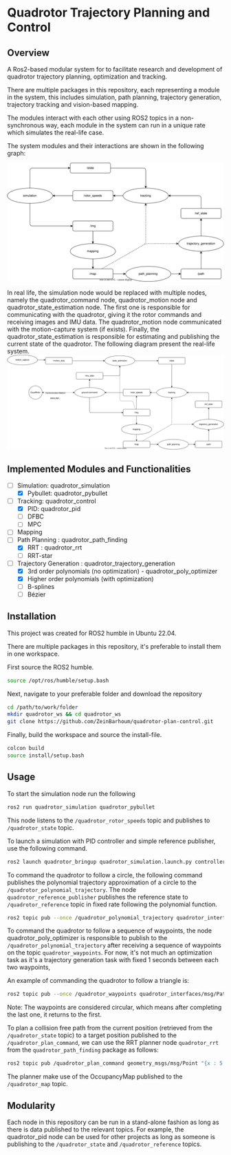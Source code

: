 # Quadrotor Trajectory Planning and Control

## Overview

A Ros2-based modular system for to facilitate research and development of quadrotor trajectory planning, optimization and tracking.

There are multiple packages in this repository, each representing a module in the system, this includes simulation, path planning, trajectory generation, trajectory tracking and vision-based mapping.

The modules interact with each other using ROS2 topics in a non-synchronous way, each module in the system can run in a unique rate which simulates the real-life case.

The system modules and their interactions are shown in the following graph:

![Simulation System Diagram](/media/system_simulation.svg)

In real life, the simulation node would be replaced with multiple nodes, namely the quadrotor_command node, quadrotor_motion node and quadrotor_state_estimation node. The first one is responsible for communicating with the quadrotor, giving it the rotor commands and receiving images and IMU data. The quadrotor_motion node communicated with the motion-capture system (if exists). Finally, the quadrotor_state_estimation is responsible for estimating and publishing the current state of the quadrotor. The following diagram present the real-life system.
![Real System Diagram](/media/system_real.svg)

## Implemented Modules and Functionalities

- [ ] Simulation: quadrotor_simulation
  - [x] Pybullet: quadrotor_pybullet
- [ ] Tracking: quadrotor_control
  - [x] PID: quadrotor_pid
  - [ ] DFBC
  - [ ] MPC
- [ ] Mapping
- [ ] Path Planning : quadrotor_path_finding
  - [x] RRT : quadrotor_rrt
  - [ ] RRT-star
- [ ] Trajectory Generation : quadrotor_trajectory_generation
  - [x] 3rd order polynomials (no optimization) - quadrotor_poly_optimizer
  - [x] Higher order polynomials (with optimization)
  - [ ] B-splines
  - [ ] Bézier

## Installation

This project was created for ROS2 humble in Ubuntu 22.04.

There are multiple packages in this repository, it's preferable to install them in one workspace.

First source the ROS2 humble.

```bash
source /opt/ros/humble/setup.bash
```

Next, navigate to your preferable folder and download the repository

```bash
cd /path/to/work/folder
mkdir quadrotor_ws && cd quadrotor_ws
git clone https://github.com/ZeinBarhoum/quadrotor-plan-control.git
```

Finally, build the workspace and source the install-file.

```bash
colcon build
source install/setup.bash
```

## Usage

To start the simulation node run the following

```bash
ros2 run quadrotor_simulation quadrotor_pybullet
```

This node listens to the `/quadrotor_rotor_speeds` topic and publishes to `/quadrotor_state` topic.

To launch a simulation with PID controller and simple reference publisher, use the following command.

```bash
ros2 launch quadrotor_bringup quadrotor_simulation.launch.py controller:=quadrotor_pid
```

To command the quadrotor to follow a circle, the following command publishes the polynomial trajectory approximation of a circle to the `/quadrotor_polynomial_trajectory`. The node `quadrotor_reference_publisher` publishes the reference state to `/quadrotor_reference` topic in fixed rate following the polynomial function.

```bash
ros2 topic pub --once /quadrotor_polynomial_trajectory quadrotor_interfaces/msg/PolynomialTrajectory "{header: {}, poly_x: [1.51383985371781e-07, -7.14571397410070e-06, 0.000130239969470174, -0.00109778199648815, 0.00371446637221780, -0.000980038295903419, 0.0134900091914051, -0.176415378615748, 0.00200274735664833, 1.00066799320626, -0.000130544080559754], poly_y: [2.21841764793139e-07, -6.96929094200916e-06, 7.42738645341275e-05, -0.000215896450055789, -0.000777698773923802, -0.00112904042577661, 0.0429934777291669,  -0.000934805450807571, -0.499647157157789, -5.69214830909161e-05, 1.00000216767309], poly_z: [2.0], t_clip: 6.28}"
```

To command the quadrotor to follow a sequence of waypoints, the node quadrotor_poly_optimizer is responsible to publish to the `/quadrotor_polynomial_trajectory` after receiving a sequence of waypoints on the topic `quadrotor_waypoints`. For now, it's not much an optimization task as it's a trajectory generation task with fixed 1 seconds between each two waypoints,

An example of commanding the quadrotor to follow a triangle is:

```bash
ros2 topic pub --once /quadrotor_waypoints quadrotor_interfaces/msg/PathWayPoints "{waypoints: [{x: 1, y: 1, z: 1}, {x: 2, y: 2, z: 2}, {x: 1, y: 1, z: 2}]}"
```

Note: The waypoints are considered circular, which means after completing the last one, it returns to the first.

To plan a collision free path from the current position (retrieved from the `/quadrotor_state` topic) to a target position published to the `/quadrotor_plan_command`, we can use the RRT planner node `quadrotor_rrt` from the `quadrotor_path_finding` package as follows:

```bash
ros2 topic pub /quadrotor_plan_command geometry_msgs/msg/Point "{x : 5.0, y : 5.0, z : 5.0}" --once
```

The planner make use of the OccupancyMap published to the `/quadrotor_map` topic.

## Modularity

Each node in this repository can be run in a stand-alone fashion as long as there is data published to the relevant topics. For example, the quadrotor_pid node can be used for other projects as long as someone is publishing to the `/quadrotor_state` and `/quadrotor_reference` topics.

